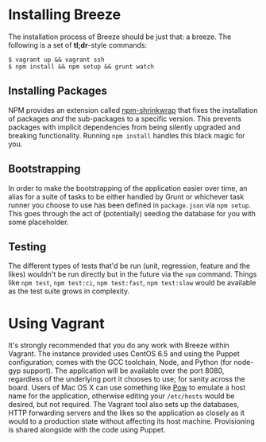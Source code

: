 # Installing Breeze
The installation process of Breeze should be just that: a breeze. The
following is a set of **tl;dr**-style commands:

```shell
$ vagrant up && vagrant ssh
$ npm install && npm setup && grunt watch
```

## Installing Packages
NPM provides an extension called [npm-shrinkwrap][] that fixes the installation
of packages _and_ the sub-packages to a specific version. This prevents
packages with implicit dependencies from being silently upgraded and breaking
functionality. Running `npm install` handles this black magic for you.

## Bootstrapping
In order to make the bootstrapping of the application easier over time, an
alias for a suite of tasks to be either handled by Grunt or whichever task
runner you choose to use has been defined in `package.json` via `npm setup`.
This goes through the act of (potentially) seeding the database for you with some
placeholder.

## Testing
The different types of tests that'd be run (unit, regression, feature and the
likes) wouldn't be run directly but in the future via the `npm` command. Things
like `npm test`, `npm test:ci`, `npm test:fast`, `npm test:slow` would be
available as the test suite grows in complexity.

# Using Vagrant
It's strongly recommended that you do any work with Breeze within Vagrant. The
instance provided uses CentOS 6.5 and using the Puppet configuration; comes
with the GCC toolchain, Node, and Python (for node-gyp support). The
application will be available over the port 8080, regardless of the underlying
port it chooses to use; for sanity across the board. Users of Mac OS X can use
something like [Pow][] to emulate a host name for the application, otherwise
editing your `/etc/hosts` would be desired, but not required. The Vagrant tool
also sets up the databases, HTTP forwarding servers and the likes so the
application as closely as it would to a production state without affecting its
host machine. Provisioning is shared alongside with the code using Puppet.

[pow]: http://pow.cx
[npm-shrinkwrap]: https://www.npmjs.org/doc/cli/npm-shrinkwrap.html
